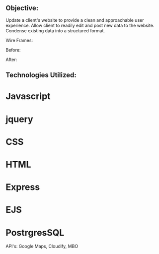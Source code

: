 ## Objective:
Update a client's website to provide a clean and approachable user experience. Allow client to readily edit and post new data to the website. Condense existing data into a structured format.

Wire Frames:

Before:

After:

## Technologies Utilized:
# Javascript
# jquery
# CSS
# HTML
# Express 
# EJS
# PostrgresSQL


API's: Google Maps, Cloudify, MBO